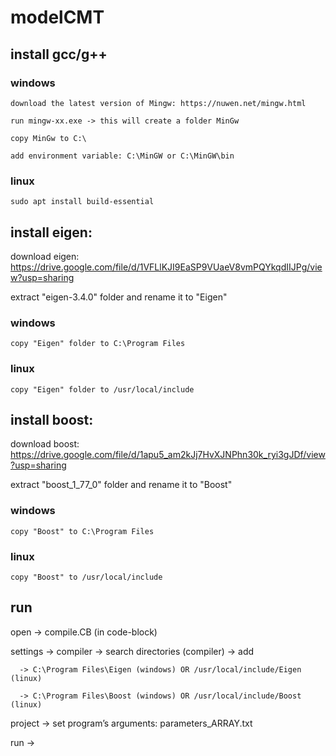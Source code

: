 # modelCMT

## install gcc/g++

  ### windows
  
    download the latest version of Mingw: https://nuwen.net/mingw.html
  
    run mingw-xx.exe -> this will create a folder MinGw
      
    copy MinGw to C:\
       
    add environment variable: C:\MinGW or C:\MinGW\bin

  ### linux
  
    sudo apt install build-essential

## install eigen:
download eigen: https://drive.google.com/file/d/1VFLlKJI9EaSP9VUaeV8vmPQYkqdIIJPg/view?usp=sharing
  
  extract "eigen-3.4.0" folder and rename it to "Eigen"
  
  ### windows
  
    copy "Eigen" folder to C:\Program Files 
  
  ### linux 
  
    copy "Eigen" folder to /usr/local/include

## install boost:
download boost: https://drive.google.com/file/d/1apu5_am2kJj7HvXJNPhn30k_ryi3gJDf/view?usp=sharing

  extract "boost_1_77_0" folder and rename it to "Boost"
  
  ### windows
  
    copy "Boost" to C:\Program Files 
  
  ### linux 
  
    copy "Boost" to /usr/local/include
    
## run 

  open -> compile.CB (in code-block)
  
  settings -> compiler -> search directories (compiler) -> add 
  
      -> C:\Program Files\Eigen (windows) OR /usr/local/include/Eigen (linux)
  
      -> C:\Program Files\Boost (windows) OR /usr/local/include/Boost (linux)

  project -> set program’s arguments: parameters_ARRAY.txt
  
  run -> 
